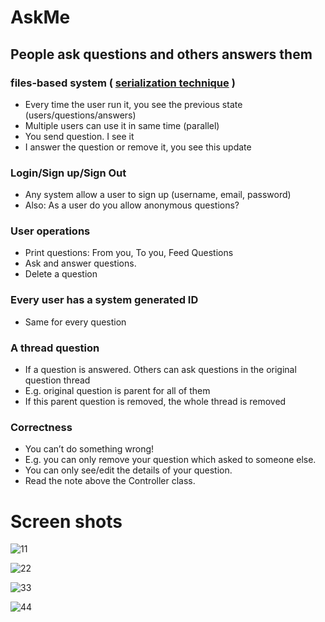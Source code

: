 # AskMe
## People ask questions and others answers them

### files-based system ( [serialization technique](https://www.geeksforgeeks.org/serialization-in-java/) )
- Every time the user run it, you see the previous state (users/questions/answers)
- Multiple users can use it in same time (parallel)
- You send question. I see it
- I answer the question or remove it, you see this update
### Login/Sign up/Sign Out
- Any system allow a user to sign up (username, email, password)
- Also: As a user do you allow anonymous questions?
### User operations
- Print questions: From you, To you, Feed Questions
- Ask and answer questions.
- Delete a question
### Every user has a system generated ID
- Same for every question
### A thread question
- If a question is answered. Others can ask questions in the original question thread
- E.g. original question is parent for all of them
- If this parent question is removed, the whole thread is removed
### Correctness
- You can’t do something wrong!
- E.g. you can only remove your question which asked to someone else.
- You can only see/edit the details of your question.
- Read the note above the Controller class. 

# Screen shots
![11](https://user-images.githubusercontent.com/92885872/181076761-297066ae-caf5-4efb-85c4-04aac4a591e5.png)

![22](https://user-images.githubusercontent.com/92885872/181076776-080ae3e7-8e0e-4048-8dc2-2b47de2a44ad.png)

![33](https://user-images.githubusercontent.com/92885872/181076785-68e5c13b-be20-451d-8944-e9f90e7a6ab3.png)

![44](https://user-images.githubusercontent.com/92885872/181076815-cab856b6-06e7-4cdb-b462-cbd6e92b12e3.png)
